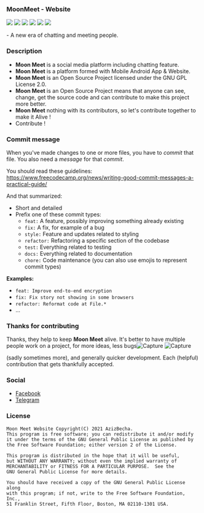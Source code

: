 ### MoonMeet - Website
<p>
<img src="https://img.shields.io/github/contributors/MoonMeet/MoonMeet-Website" />
<img src="https://img.shields.io/github/last-commit/MoonMeet/MoonMeet-Website" />
<img src="https://img.shields.io/badge/license-GPL-blue.svg" />
<img src="https://visitor-badge.laobi.icu/badge?page_id=MoonMeet.MoonMeet-Website" />
<img  src="https://img.shields.io/github/issues/MoonMeet/MoonMeet-Website?color=0088ff" />
<img  src="https://img.shields.io/github/issues-pr/MoonMeet/MoonMeet-Website?color=0088ff?color=0088ff" />
</p>
- A new era of chatting and meeting people.

### Description
- **Moon Meet** is a social media platform including chatting feature.
- **Moon Meet** is a platform formed with Mobile Android App & Website.
- **Moon Meet** is an Open Source Project licensed under the GNU GPL License 2.0.
- **Moon Meet** is an Open Source Project means that anyone can see, change, get the source code and can contribute to make this project more better.
- **Moon Meet** nothing with its contributors, so let's contribute together to make it Alive !
- Contribute !

### Commit message
When you've made changes to one or more files, you have to *commit* that file. You also need a *message* for that *commit*.

You should read these guidelines:
https://www.freecodecamp.org/news/writing-good-commit-messages-a-practical-guide/

And that summarized:
 - Short and detailed
 - Prefix one of these commit types:
   - `feat:` A feature, possibly improving something already existing
   - `fix:` A fix, for example of a bug
   - `style:` Feature and updates related to styling
   - `refactor:` Refactoring a specific section of the codebase
   - `test:` Everything related to testing
   - `docs:` Everything related to documentation
   - `chore:` Code maintenance (you can also use emojis to represent commit types)

**Examples:**
 - `feat: Improve end-to-end encryption `
 - `fix: Fix story not showing in some browsers`
 - `refactor: Reformat code at File.*`
 - ...

### Thanks for contributing
Thanks, they help to keep **Moon Meet** alive. It's better to have multiple people work on a project, for more ideas, less bugs![Capture](https://user-images.githubusercontent.com/63454940/117519662-6b9ad400-af9c-11eb-9bfc-6244355bd82e.PNG)
![Capture](https://user-images.githubusercontent.com/63454940/117519720-a13fbd00-af9c-11eb-956d-9ee7e13421ac.PNG)

(sadly sometimes more), and generally quicker development. Each (helpful) contribution that gets thankfully accepted.

### Social
- [Facebook](https://www.facebook.com/moonmeet.inc)
- [Telegram](https://t.me/MoonMeet)

### License
   ```
   Moon Meet Website Copyright(C) 2021 AzizBecha.
   This program is free software; you can redistribute it and/or modify
   it under the terms of the GNU General Public License as published by
   the Free Software Foundation; either version 2 of the License.

   This program is distributed in the hope that it will be useful,
   but WITHOUT ANY WARRANTY; without even the implied warranty of
   MERCHANTABILITY or FITNESS FOR A PARTICULAR PURPOSE.  See the
   GNU General Public License for more details.

   You should have received a copy of the GNU General Public License along
   with this program; if not, write to the Free Software Foundation, Inc.,
   51 Franklin Street, Fifth Floor, Boston, MA 02110-1301 USA.
   ```

